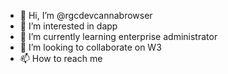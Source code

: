 - 👋 Hi, I’m @rgcdevcannabrowser
- 👀 I’m interested in dapp
- 🌱 I’m currently learning enterprise administrator
- 💞️ I’m looking to collaborate on W3
- 📫 How to reach me 

<!---
rgcdevcannabrowser/rgcdevcannabrowser is a ✨ special ✨ repository because its `README.md` (this file) appears on your GitHub profile.
You can click the Preview link to take a look at your changes.
--->
